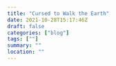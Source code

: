 ```yaml
---
title: "Cursed to Walk the Earth"
date: 2021-10-28T15:17:46Z
draft: false
categories: ["blog"]
tags: [""]
summary: ""
location: ""
---
```

